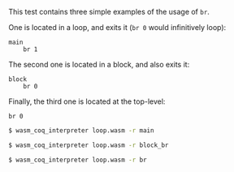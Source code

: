 This test contains three simple examples of the usage of `br`.

One is located in a loop, and exits it (`br 0` would infinitively loop):
```wasm
main
	br 1
```
The second one is located in a block, and also exits it:
```wasm
block
	br 0
```
Finally, the third one is located at the top-level:
```wasm
br 0
```

```sh
$ wasm_coq_interpreter loop.wasm -r main

$ wasm_coq_interpreter loop.wasm -r block_br

$ wasm_coq_interpreter loop.wasm -r br

```
